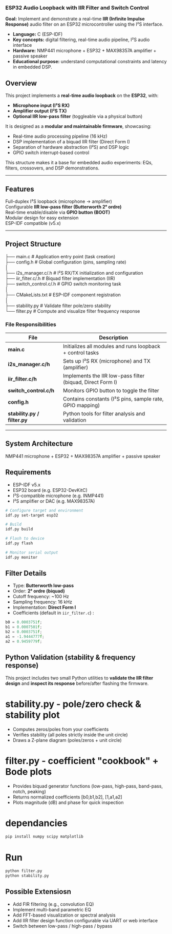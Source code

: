 
### ESP32 Audio Loopback with IIR Filter and Switch Control

**Goal:** Implement and demonstrate a real-time **IIR (Infinite Impulse Response)** audio filter on an ESP32 microcontroller using the I²S interface.  
- **Language:** C (ESP-IDF)  
- **Key concepts:** digital filtering, real-time audio pipeline, I²S audio interface  
- **Hardware:** NMP441 microphone + ESP32 +  MAX98357A amplifier + passive speaker   
- **Educational purpose:** understand computational constraints and latency in embedded DSP.

## Overview

This project implements a **real-time audio loopback** on the **ESP32**, with:
- **Microphone input (I²S RX)**
- **Amplifier output (I²S TX)**
- **Optional IIR low-pass filter** (toggleable via a physical button)

It is designed as a **modular and maintainable firmware**, showcasing:
- Real-time audio processing pipeline (16 kHz)
- DSP implementation of a biquad IIR filter (Direct Form I)
- Separation of hardware abstraction (I²S) and DSP logic
- GPIO switch interrupt-based control

This structure makes it a base for embedded audio experiments:
EQs, filters, crossovers, and DSP demonstrations.

---

## Features

Full-duplex I²S loopback (microphone → amplifier)  
Configurable **IIR low-pass filter (Butterworth 2ᵉ ordre)**  
Real-time enable/disable via **GPIO button (BOOT)**  
Modular design for easy extension  
ESP-IDF compatible (v5.x)

---

## Project Structure

├── main.c # Application entry point (task creation)  
├── config.h # Global configuration (pins, sampling rate)  
│  
├── i2s_manager.c/.h # I²S RX/TX initialization and configuration  
├── iir_filter.c/.h # Biquad filter implementation (IIR)  
├── switch_control.c/.h # GPIO switch monitoring task  
│  
├── CMakeLists.txt # ESP-IDF component registration  
│  
├── stability.py # Validate filter pole/zero stability  
└── filter.py # Compute and visualize filter frequency response  


### File Responsibilities

| File | Description |
|------|--------------|
| **main.c** | Initializes all modules and runs loopback + control tasks |
| **i2s_manager.c/h** | Sets up I²S RX (microphone) and TX (amplifier) |
| **iir_filter.c/h** | Implements the IIR low-pass filter (biquad, Direct Form I) |
| **switch_control.c/h** | Monitors GPIO button to toggle the filter |
| **config.h** | Contains constants (I²S pins, sample rate, GPIO mapping) |
| **stability.py / filter.py** | Python tools for filter analysis and validation |

---

## System Architecture

NMP441 microphone + ESP32 +  MAX98357A amplifier + passive speaker

## Requirements

- ESP-IDF v5.x
- ESP32 board (e.g. ESP32-DevKitC)
- I²S-compatible microphone (e.g. INMP441)
- I²S amplifier or DAC (e.g. MAX98357A)
~~~bash
# Configure target and environment
idf.py set-target esp32

# Build
idf.py build

# Flash to device
idf.py flash

# Monitor serial output
idf.py monitor
~~~

## Filter Details

- Type: **Butterworth low-pass**
- Order: **2ᵉ ordre (biquad)**
- Cutoff frequency: ~100 Hz
- Sampling frequency: 16 kHz
- Implementation: **Direct Form I**
- Coefficients (default in `iir_filter.c`) :

~~~c
b0 = 0.0003751f;
b1 = 0.0007501f;
b2 = 0.0003751f;
a1 = -1.9444777f;
a2 = 0.9459779f;
~~~

## Python Validation (stability & frequency response)

This project includes two small Python utilities to **validate the IIR filter design** and **inspect its response** before/after flashing the firmware.

# stability.py - pole/zero check & stability plot
- Computes zeros/poles from your coefficients
- Verifies stability (all poles strictly inside the unit circle)
- Draws a Z-plane diagram (poles/zeros + unit circle)

# filter.py - coefficient "cookbook" + Bode plots
- Provides biquad generator functions (low-pass, high-pass, band-pass, notch, peaking)
- Returns normalized coefficients [b0,b1,b2], [1,a1,a2]
- Plots magnitude (dB) and phase for quick inspection

# dependancies
~~~bash
pip install numpy scipy matplotlib
~~~

# Run
~~~bash
python filter.py
python stability.py
~~~

## Possible Extensiosn
- Add FIR filtering (e.g., convolution EQ)
- Implement multi-band parametric EQ
- Add FFT-based visualization or spectral analysis
- Add IIR filter design function configurable via UART or web interface
- Switch between low-pass / high-pass / bypass
